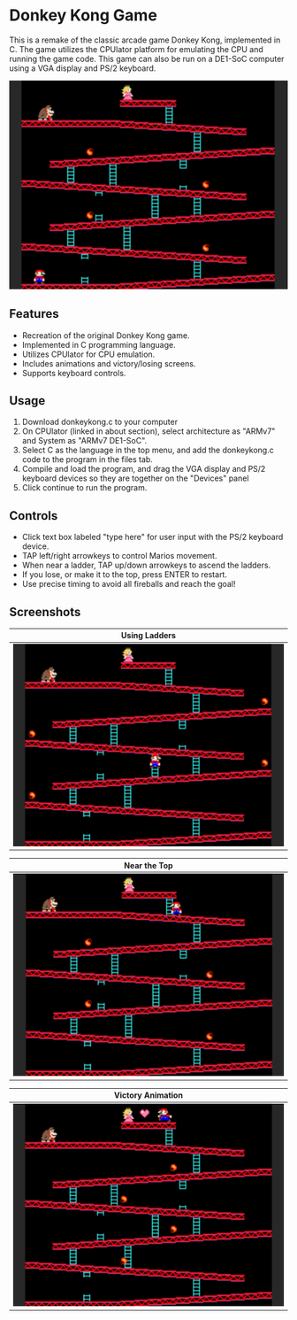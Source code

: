 # Donkey Kong Game

This is a remake of the classic arcade game Donkey Kong, implemented in C. The game utilizes the CPUlator platform for emulating the CPU and running the game code. This game can also be run on a DE1-SoC computer using a VGA display and PS/2 keyboard.

![Donkey Kong](gameImages/start.png)

## Features

- Recreation of the original Donkey Kong game.
- Implemented in C programming language.
- Utilizes CPUlator for CPU emulation.
- Includes animations and victory/losing screens.
- Supports keyboard controls.

## Usage
1. Download donkeykong.c to your computer
2. On CPUlator (linked in about section), select architecture as "ARMv7" and System as "ARMv7 DE1-SoC".
3. Select C as the language in the top menu, and add the donkeykong.c code to the program in the files tab.
4. Compile and load the program, and drag the VGA display and PS/2 keyboard devices so they are together on the "Devices" panel
5. Click continue to run the program.

## Controls
* Click text box labeled "type here" for user input with the PS/2 keyboard device.
* TAP left/right arrowkeys to control Marios movement.
* When near a ladder, TAP up/down arrowkeys to ascend the ladders.
* If you lose, or make it to the top, press ENTER to restart.
* Use precise timing to avoid all fireballs and reach the goal!

## Screenshots
| Using Ladders | 
|:-------------:|
|![Donkey Kong](gameImages/ladder.png)|

| Near the Top | 
|:-------------:|
|![Donkey Kong](gameImages/neartop.png)|

| Victory Animation | 
|:-------------:|
|![Donkey Kong](gameImages/finish.png)|

